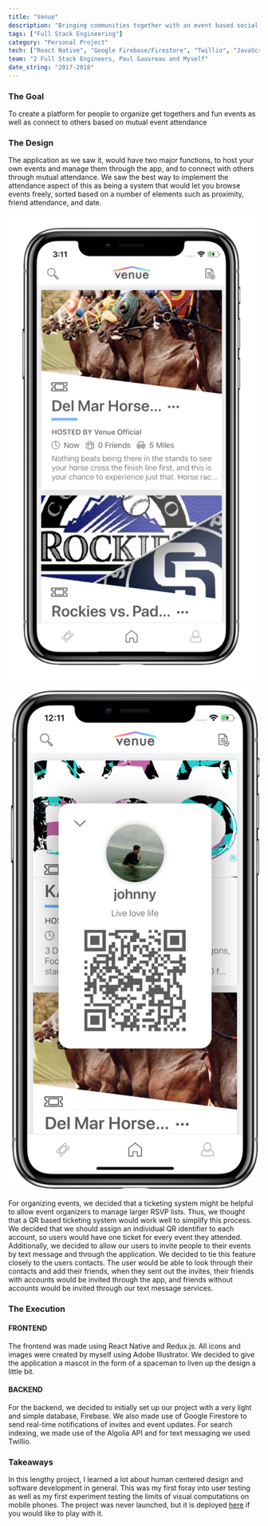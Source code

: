 ```yaml
---
title: "Venue"
description: "Bringing communities together with an event based social media application"
tags: ["Full Stack Engineering"]
category: "Personal Project"
tech: ["React Native", "Google Firebase/Firestore", "Twillio", "JavaScript"]
team: "2 Full Stack Engineers, Paul Gauvreau and Myself"
date_string: "2017-2018"
---
```

<section>

### The Goal

To create a platform for people to organize get togethers and fun events as well as connect to others based on mutual
event attendance

</section>

<section>

### The Design

<article>

The application as we saw it, would have two major functions, to host your own events and manage them through the app,
and to connect with others through mutual attendance. We saw the best way to implement the attendance aspect of this as
being a system that would let you browse events freely, sorted based on a number of elements such as proximity, friend
attendance, and date.

<aside>

![Example warning](images/venue1.png)

</aside>

</article>

<article>

<aside>

![Example warning](images/venue2.png)

</aside>

For organizing events, we decided that a ticketing system might be helpful to allow event organizers to manage larger
RSVP lists. Thus, we thought that a QR based ticketing system would work well to simplify this process. We decided that
we should assign an individual QR identifier to each account, so users would have one ticket for every event they
attended. Additionally, we decided to allow our users to invite people to their events by text message and through the
application. We decided to tie this feature closely to the users contacts. The user would be able to look through their
contacts and add their friends, when they sent out the invites, their friends with accounts would be invited through the
app, and friends without accounts would be invited through our text message services.

</article>

</section>

<section>

### The Execution

#### FRONTEND

The frontend was made using React Native and Redux.js. All icons and images were created by myself using Adobe
Illustrator. We decided to give the application a mascot in the form of a spaceman to liven up the design a little bit.

#### BACKEND

For the backend, we decided to initially set up our project with a very light and simple database, Firebase. We also
made use of Google Firestore to send real-time notifications of invites and event updates. For search indexing, we made
use of the Algolia API and for text messaging we used Twillio.

</section>

<section>

### Takeaways

In this lengthy project, I learned a lot about human centered design and software development in general. This was my
first foray into user testing as well as my first experiment testing the limits of visual computations on mobile phones.
The project was never launched, but it is deployed [here](https://apps.apple.com/us/app/venue-find-fun/id1311072924) if you would like to play with it.

</section>
